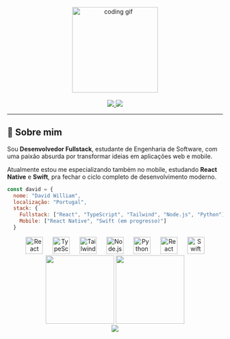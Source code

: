 <div align="center">
  <img height="200" src="https://media.giphy.com/media/qgQUggAC3Pfv687qPC/giphy.gif" alt="coding gif" />
</div>

<br />

<div align="center">
  <a href="https://linkedin.com/in/daavidwilliam" target="_blank" rel="noopener noreferrer">
  <img src="https://img.shields.io/badge/LinkedIn-0077B5?style=for-the-badge&logo=linkedin&logoColor=white" />
</a>
<a href="https://wa.me/351910390394" target="_blank" rel="noopener noreferrer">
  <img src="https://img.shields.io/badge/WhatsApp-25D366?style=for-the-badge&logo=whatsapp&logoColor=white" />
</a>

</div>

---

## 🧠 Sobre mim

Sou **Desenvolvedor Fullstack**, estudante de Engenharia de Software, com uma paixão absurda por transformar ideias em aplicações web e mobile.

Atualmente estou me especializando também no mobile, estudando **React Native** e **Swift**, pra fechar o ciclo completo de desenvolvimento moderno.

```js
const david = {
  nome: "David William",
  localização: "Portugal",
  stack: {
    Fullstack: ["React", "TypeScript", "Tailwind", "Node.js", "Python"],
    Mobile: ["React Native", "Swift (em progresso)"]
  }
```
<div align="center"> <img src="https://cdn.jsdelivr.net/gh/devicons/devicon/icons/react/react-original.svg" height="40" alt="React" /> <img width="15" /> <img src="https://cdn.jsdelivr.net/gh/devicons/devicon/icons/typescript/typescript-original.svg" height="40" alt="TypeScript" /> <img width="15" /> <img src="https://upload.wikimedia.org/wikipedia/commons/d/d5/Tailwind_CSS_Logo.svg" height="40" alt="TailwindCSS" /> <img width="15" /> <img src="https://cdn.jsdelivr.net/gh/devicons/devicon/icons/nodejs/nodejs-original.svg" height="40" alt="Node.js" /> <img width="15" /> <img src="https://cdn.jsdelivr.net/gh/devicons/devicon/icons/python/python-original.svg" height="40" alt="Python" /> <img width="15" /> <img src="https://cdn.jsdelivr.net/gh/devicons/devicon/icons/react/react-original.svg" height="40" alt="React Native" /> <img width="15" /> <img src="https://cdn.jsdelivr.net/gh/devicons/devicon/icons/swift/swift-original.svg" height="40" alt="Swift" /> </div>
<div align="center"> <img height="160em" src="https://github-readme-stats.vercel.app/api?username=trydavidqix&show_icons=true&theme=radical&include_all_commits=true&count_private=true"/> <img height="160em" src="https://github-readme-stats.vercel.app/api/top-langs/?username=trydavidqix&layout=compact&langs_count=7&theme=radical"/> </div>
<div align="center"> <img src="https://capsule-render.vercel.app/api?type=waving&color=gradient&height=100&section=footer"/> </div>
